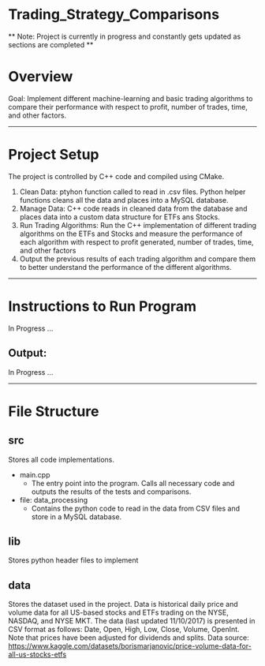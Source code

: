 # Trading_Strategy_Comparisons

** Note: Project is currently in progress and constantly gets updated as sections are completed **

# Overview
Goal: Implement different machine-learning and basic trading algorithms to compare their performance with respect to profit, number of trades, time, and other factors.

- - - -
# Project Setup
The project is controlled by C++ code and compiled using CMake.
1. Clean Data: ptyhon function called to read in .csv files. Python helper functions cleans all the data and places into a MySQL database.
2. Manage Data: C++ code reads in cleaned data from the database and places data into a custom data structure for ETFs ans Stocks.
3. Run Trading Algorithms: Run the C++ implementation of different trading algorithms on the ETFs and Stocks and measure the performance of each algorithm with respect to profit generated, number of trades, time, and other factors
4. Output the previous results of each trading algorithm and compare them to better understand the performance of the different algorithms.
- - - -
# Instructions to Run Program
In Progress ...

## Output:
In Progress ...
- - - -
# File Structure
## src
Stores all code implementations.
* main.cpp
    * The entry point into the program. Calls all necessary code and outputs the results of the tests and comparisons.
* file: data_processing
    * Contains the python code to read in the data from CSV files and store in a MySQL database.
## lib
Stores python header files to implement
## data
Stores the dataset used in the project. Data is historical daily price and volume data for all US-based stocks and ETFs trading on the NYSE, NASDAQ, and NYSE MKT. The data (last updated 11/10/2017) is presented in CSV format as follows: Date, Open, High, Low, Close, Volume, OpenInt. Note that prices have been adjusted for dividends and splits.
Data source: https://www.kaggle.com/datasets/borismarjanovic/price-volume-data-for-all-us-stocks-etfs
